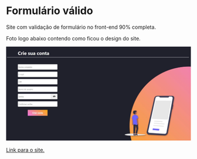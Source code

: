# Formulário válido

Site com validação de formulário no front-end 90% completa.

Foto logo abaixo contendo como ficou o design do site.

<img src="./content-readme/example-page.webp" width="1000">

<a href="https://form-valido.netlify.app" target="_self" rel="next">Link para o site.</a>
